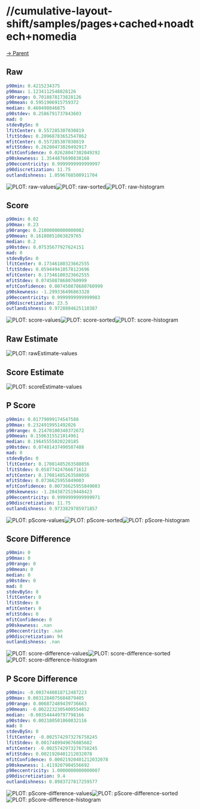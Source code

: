 
# //cumulative-layout-shift/samples/pages+cached+noadtech+nomedia

[→ Parent](../..)


## Raw


```yaml
p90min: 0.4215234375
p90max: 1.1234112548828126
p90range: 0.7018878173828126
p90mean: 0.5951906915759372
median: 0.460498046875
p90stdev: 0.2586791737843603
mad: 0
stdevBySn: 0
lfitCenter: 0.557285307030819
lfitStdev: 0.20968783652547862
mfitCenter: 0.557285307030819
mfitStdev: 0.26280473020492917
mfitConfidence: 0.02628047302049292
p90skewness: 1.3544876690838168
p90eccentricity: 0.9999999999999997
p90discretization: 11.75
outlandishness: 1.0596768500911704

```

![PLOT: raw-values](./raw/values.svg)![PLOT: raw-sorted](./raw/sorted.svg)![PLOT: raw-histogram](./raw/histogram.svg)
## Score


```yaml
p90min: 0.02
p90max: 0.23
p90range: 0.21000000000000002
p90mean: 0.16180851063829765
median: 0.2
p90stdev: 0.07535677927624151
mad: 0
stdevBySn: 0
lfitCenter: 0.17346180323662555
lfitStdev: 0.059449410578123696
mfitCenter: 0.17346180323662555
mfitStdev: 0.07450878680760999
mfitConfidence: 0.007450878680760999
p90skewness: -1.299336496863328
p90eccentricity: 0.9999999999999983
p90discretization: 23.5
outlandishness: 0.9728884625110387

```

![PLOT: score-values](./score/values.svg)![PLOT: score-sorted](./score/sorted.svg)![PLOT: score-histogram](./score/histogram.svg)
## Raw Estimate

![PLOT: rawEstimate-values](./rawEstimate/values.svg)
## Score Estimate

![PLOT: scoreEstimate-values](./scoreEstimate/values.svg)
## P Score


```yaml
p90min: 0.01779099174547588
p90max: 0.2324919951492026
p90range: 0.21470100340372672
p90mean: 0.1596315521014961
median: 0.19645555020220185
p90stdev: 0.07481437490587488
mad: 0
stdevBySn: 0
lfitCenter: 0.17081485263588056
lfitStdev: 0.05877424766671612
mfitCenter: 0.17081485263588056
mfitStdev: 0.0736625955849003
mfitConfidence: 0.00736625955849003
p90skewness: -1.2843872519448423
p90eccentricity: 0.9999999999999971
p90discretization: 11.75
outlandishness: 0.9733829785971857

```

![PLOT: pScore-values](./pScore/values.svg)![PLOT: pScore-sorted](./pScore/sorted.svg)![PLOT: pScore-histogram](./pScore/histogram.svg)
## Score Difference


```yaml
p90min: 0
p90max: 0
p90range: 0
p90mean: 0
median: 0
p90stdev: 0
mad: 0
stdevBySn: 0
lfitCenter: 0
lfitStdev: 0
mfitCenter: 0
mfitStdev: 0
mfitConfidence: 0
p90skewness: .nan
p90eccentricity: .nan
p90discretization: 94
outlandishness: .nan

```

![PLOT: score-difference-values](./score-difference/values.svg)![PLOT: score-difference-sorted](./score-difference/sorted.svg)![PLOT: score-difference-histogram](./score-difference/histogram.svg)
## P Score Difference


```yaml
p90min: -0.0037440818712487223
p90max: 0.0031284075684879405
p90range: 0.006872489439736663
p90mean: -0.0022232305400554852
median: -0.003544449797798166
p90stdev: 0.002180501060832116
mad: 0
stdevBySn: 0
lfitCenter: -0.0025742973276758245
lfitStdev: 0.0017489949676085682
mfitCenter: -0.0025742973276758245
mfitStdev: 0.0021920401212032078
mfitConfidence: 0.00021920401212032078
p90skewness: 1.4119207904556692
p90eccentricity: 1.0000000000000007
p90discretization: 9.4
outlandishness: 0.8983727817259577

```

![PLOT: pScore-difference-values](./pScore-difference/values.svg)![PLOT: pScore-difference-sorted](./pScore-difference/sorted.svg)![PLOT: pScore-difference-histogram](./pScore-difference/histogram.svg)